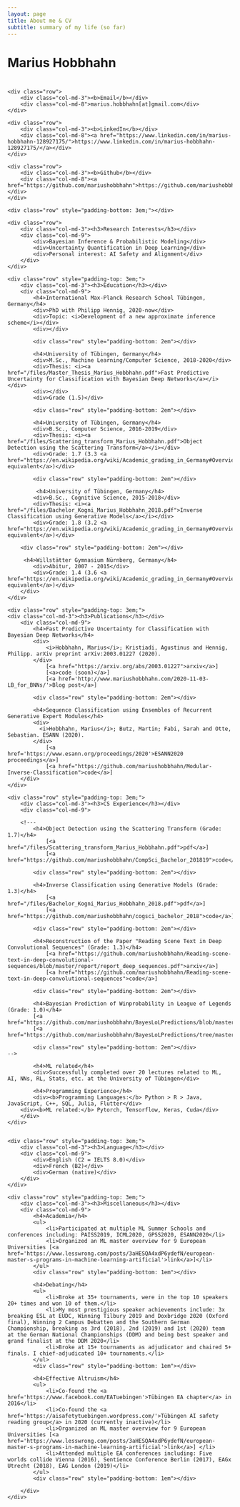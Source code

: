 ```yaml
---
layout: page
title: About me & CV
subtitle: summary of my life (so far)
---
```



<div id="aboutme" class="row">
<div class="col-md-12">
    <h1 class="section-header" style="padding-bottom: 0.8em;">Marius Hobbhahn</h1>

    <div class="row">
        <div class="col-md-3"><b>Email</b></div>
        <div class="col-md-8">marius.hobbhahn[at]gmail.com</div>
    </div>

<!--
    <div class="row">
        <div class="col-md-3"><b>Google Scholar</b></div>
        <div class="col-md-8"><a href="https://scholar.google.com/citations?user=_1qe2mYAAAAJ&hl=en">https://scholar.google.com/citations?user=_1qe2mYAAAAJ&hl=en</a></div>
    </div>
-->

    <div class="row">
        <div class="col-md-3"><b>LinkedIn</b></div>
        <div class="col-md-8"><a href="https://www.linkedin.com/in/marius-hobbhahn-128927175/">https://www.linkedin.com/in/marius-hobbhahn-128927175/</a></div>
    </div>

    <div class="row">
        <div class="col-md-3"><b>Github</b></div>
        <div class="col-md-8"><a href="https://github.com/mariushobbhahn">https://github.com/mariushobbhahn</a></div>
    </div>

    <div class="row" style="padding-bottom: 3em;"></div>

    <div class="row">
        <div class="col-md-3"><h3>Research Interests</h3></div>
        <div class="col-md-9">
            <div>Bayesian Inference & Probabilistic Modeling</div>
            <div>Uncertainty Quantification in Deep Learning</div>
            <div>Personal interest: AI Safety and Alignment</div>
        </div>
    </div>

    <div class="row" style="padding-top: 3em;">
        <div class="col-md-3"><h3>Education</h3></div>
        <div class="col-md-9">
            <h4>International Max-Planck Research School Tübingen, Germany</h4>
            <div>PhD with Philipp Hennig, 2020-now</div>
            <div>Topic: <i>Development of a new approximate inference scheme</i></div>
            <div></div>

            <div class="row" style="padding-bottom: 2em"></div>		

            <h4>University of Tübingen, Germany</h4>
            <div>M.Sc., Machine Learning/Computer Science, 2018-2020</div>
            <div>Thesis: <i><a href="/files/Master_Thesis_Marius_Hobbhahn.pdf">Fast Predictive Uncertainty for Classification with Bayesian Deep Networks</a></i></div>
            <div></div>
            <div>Grade (1.5)</div>

            <div class="row" style="padding-bottom: 2em"></div>

            <h4>University of Tübingen, Germany</h4>
            <div>B.Sc., Computer Science, 2016-2019</div>
            <div>Thesis: <i><a href="/files/Scattering_transform_Marius_Hobbhahn.pdf">Object Detection using the Scattering Transform</a></i></div>
            <div>Grade: 1.7 (3.3 <a href="https://en.wikipedia.org/wiki/Academic_grading_in_Germany#Overview">GPA equivalent</a>)</div>

            <div class="row" style="padding-bottom: 2em"></div>

             <h4>University of Tübingen, Germany</h4>
            <div>B.Sc., Cognitive Science, 2015-2018</div>
            <div>Thesis: <i><a href="/files/Bachelor_Kogni_Marius_Hobbhahn_2018.pdf">Inverse Classification using Generative Models</a></i></div>
            <div>Grade: 1.8 (3.2 <a href="https://en.wikipedia.org/wiki/Academic_grading_in_Germany#Overview">GPA equivalent</a>)</div>
	    
	    <div class="row" style="padding-bottom: 2em"></div>	

	     <h4>Willstätter Gymnasium Nürnberg, Germany</h4>
            <div>Abitur, 2007 - 2015</div>
            <div>Grade: 1.4 (3.6 <a href="https://en.wikipedia.org/wiki/Academic_grading_in_Germany#Overview">GPA equivalent</a>)</div>
        </div>
    </div>

    <div class="row" style="padding-top: 3em;">
    <div class="col-md-3"><h3>Publications</h3></div>
        <div class="col-md-9">
            <h4>Fast Predictive Uncertainty for Classification with Bayesian Deep Networks</h4>
            <div>
                <i>Hobbhahn, Marius</i>; Kristiadi, Agustinus and Hennig, Philipp. arXiv preprint arXiv:2003.01227 (2020).
            </div>
                [<a href="https://arxiv.org/abs/2003.01227">arxiv</a>]
                [<a>code (soon)</a>]
                [<a href='http://www.mariushobbhahn.com/2020-11-03-LB_for_BNNs/'>Blog post</a>]

            <div class="row" style="padding-bottom: 2em"></div>

            <h4>Sequence Classification using Ensembles of Recurrent Generative Expert Modules</h4>
            <div>
              <i>Hobbhahn, Marius</i>; Butz, Martin; Fabi, Sarah and Otte, Sebastian. ESANN (2020).
            </div>
                [<a href='https://www.esann.org/proceedings/2020'>ESANN2020 proceedings</a>]
                [<a href="https://github.com/mariushobbhahn/Modular-Inverse-Classification">code</a>]
        </div>
    </div>

    <div class="row" style="padding-top: 3em;">
        <div class="col-md-3"><h3>CS Experience</h3></div>
        <div class="col-md-9">
        
        <!---
            <h4>Object Detection using the Scattering Transform (Grade: 1.7)</h4>
                [<a href="/files/Scattering_transform_Marius_Hobbhahn.pdf">pdf</a>]
                [<a href="https://github.com/mariushobbhahn/CompSci_Bachelor_201819">code</a>]

            <div class="row" style="padding-bottom: 2em"></div>

            <h4>Inverse Classification using Generative Models (Grade: 1.3)</h4>
                [<a href="/files/Bachelor_Kogni_Marius_Hobbhahn_2018.pdf">pdf</a>]
                [<a href="https://github.com/mariushobbhahn/cogsci_bachelor_2018">code</a>]

            <div class="row" style="padding-bottom: 2em"></div>

            <h4>Reconstruction of the Paper "Reading Scene Text in Deep Convolutional Sequences" (Grade: 1.3)</h4>
                [<a href="https://github.com/mariushobbhahn/Reading-scene-text-in-deep-convolutional-sequences/blob/master/report/report_deep_sequences.pdf">arxiv</a>]
                [<a href="https://github.com/mariushobbhahn/Reading-scene-text-in-deep-convolutional-sequences">code</a>]

            <div class="row" style="padding-bottom: 2em"></div>

            <h4>Bayesian Prediction of Winprobability in League of Legends (Grade: 1.0)</h4>
            [<a href="https://github.com/mariushobbhahn/BayesLoLPredictions/blob/master/Project/BDA%2BCM_Project_Hobbhahn.html">html</a>]
            [<a href="https://github.com/mariushobbhahn/BayesLoLPredictions/tree/master/Project">code</a>]

            <div class="row" style="padding-bottom: 2em"></div>
	-->
	
            <h4>ML related</h4>
            <div>Successfully completed over 20 lectures related to ML, AI, NNs, RL, Stats, etc. at the University of Tübingen</div>

            <h4>Programming Experience</h4>
            <div><b>Programming Languages:</b> Python > R > Java, JavaScript, C++, SQL, Julia, Flutter</div>
	    <div><b>ML related:</b> Pytorch, Tensorflow, Keras, Cuda</div>
        </div>
    </div>


    <div class="row" style="padding-top: 3em;">
        <div class="col-md-3"><h3>Language</h3></div>
        <div class="col-md-9">
            <div>English (C2 = IELTS 8.0)</div>
            <div>French (B2)</div>
            <div>German (native)</div>
        </div>
    </div>

    <div class="row" style="padding-top: 3em;">
        <div class="col-md-3"><h3>Miscellaneous</h3></div>
        <div class="col-md-9">
            <h4>Academia</h4>
            <ul>
                <li>Participated at multiple ML Summer Schools and conferences including: PAISS2019, ICML2020, GPSS2020, ESANN2020</li>
                <li>Organized an ML master overview for 9 European Universities [<a href='https://www.lesswrong.com/posts/3aHESQA4xdP6ydefN/european-master-s-programs-in-machine-learning-artificial'>link</a>]</li> 
            </ul>
            <div class="row" style="padding-bottom: 1em"></div>
	
            <h4>Debating</h4>
            <ul>
                <li>Broke at 35+ tournaments, were in the top 10 speakers 20+ times and won 10 of them.</li>
                <li>My most prestigious speaker achievements include: 3x breaking ESL at EUDC, Winning Tilbury 2019 and Doxbridge 2020 (Oxford final), Winning 2 Campus Debatten and the Southern German Championship, breaking as 3rd (2018), 2nd (2019) and 1st (2020) team at the German National Championships (DDM) and being best speaker and grand finalist at the DDM 2020</li>
                <li>Broke at 15+ tournaments as adjudicator and chaired 5+ finals. I chief-adjudicated 10+ tournaments.</li>
            </ul>
            <div class="row" style="padding-bottom: 1em"></div>

            <h4>Effective Altruism</h4>
            <ul>
                <li>Co-found the <a href='https://www.facebook.com/EATuebingen'>Tübingen EA chapter</a> in 2016</li>
                <li>Co-found the <a href='https://aisafetytuebingen.wordpress.com/'>Tübingen AI safety reading group</a> in 2020 (currently inactive)</li>
                <li>Organized an ML master overview for 9 European Universities [<a href='https://www.lesswrong.com/posts/3aHESQA4xdP6ydefN/european-master-s-programs-in-machine-learning-artificial'>link</a>] </li> 
                <li>Attended multiple EA conferences including: Five worlds collide Vienna (2016), Sentience Conference Berlin (2017), EAGx Utrecht (2018), EAG London (2019)</li>
            </ul>
            <div class="row" style="padding-bottom: 1em"></div>

        </div>
    </div>

</div>
